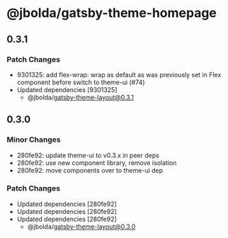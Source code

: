 # @jbolda/gatsby-theme-homepage

## 0.3.1

### Patch Changes

- 9301325: add flex-wrap: wrap as default as was previously set in Flex component before switch to theme-ui (#74)
- Updated dependencies [9301325]
  - @jbolda/gatsby-theme-layout@0.3.1

## 0.3.0

### Minor Changes

- 280fe92: update theme-ui to v0.3.x in peer deps
- 280fe92: use new component library, remove isolation
- 280fe92: move components over to theme-ui dep

### Patch Changes

- Updated dependencies [280fe92]
- Updated dependencies [280fe92]
- Updated dependencies [280fe92]
  - @jbolda/gatsby-theme-layout@0.3.0
